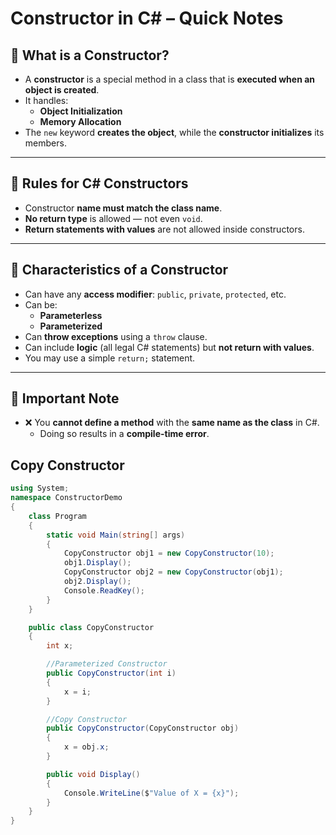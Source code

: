 
# Constructor in C# – Quick Notes

## 🔹 What is a Constructor?

- A **constructor** is a special method in a class that is **executed when an object is created**.
- It handles:
  - **Object Initialization**
  - **Memory Allocation**
- The `new` keyword **creates the object**, while the **constructor initializes** its members.

---

## 🔹 Rules for C# Constructors

- Constructor **name must match the class name**.
- **No return type** is allowed — not even `void`.
- **Return statements with values** are not allowed inside constructors.

---

## 🔹 Characteristics of a Constructor

- Can have any **access modifier**: `public`, `private`, `protected`, etc.
- Can be:
  - **Parameterless**
  - **Parameterized**
- Can **throw exceptions** using a `throw` clause.
- Can include **logic** (all legal C# statements) but **not return with values**.
- You may use a simple `return;` statement.

---

## 🔹 Important Note

- ❌ You **cannot define a method** with the **same name as the class** in C#.
  - Doing so results in a **compile-time error**.

## Copy Constructor

```csharp
using System;
namespace ConstructorDemo
{
    class Program
    {
        static void Main(string[] args)
        {
            CopyConstructor obj1 = new CopyConstructor(10);
            obj1.Display();
            CopyConstructor obj2 = new CopyConstructor(obj1);
            obj2.Display();
            Console.ReadKey();
        }
    }

    public class CopyConstructor
    {
        int x;

        //Parameterized Constructor
        public CopyConstructor(int i)
        {
            x = i;
        }

        //Copy Constructor
        public CopyConstructor(CopyConstructor obj)
        {
            x = obj.x;
        }

        public void Display()
        {
            Console.WriteLine($"Value of X = {x}");
        }
    }
}
```
